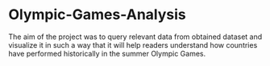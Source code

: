 # Olympic-Games-Analysis

The aim of the project was to query relevant data from obtained dataset and visualize it in such a way that it will help readers understand how countries have performed historically in the summer Olympic Games.
